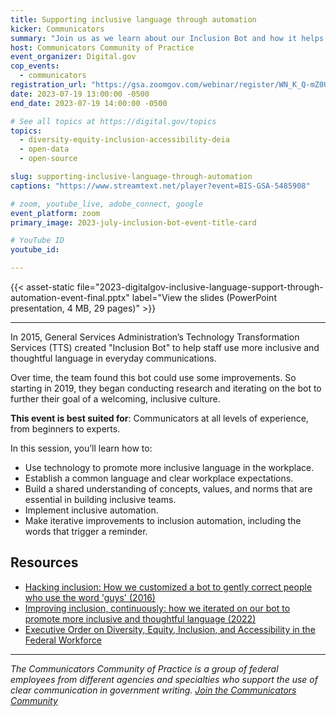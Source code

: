 ```yaml
---
title: Supporting inclusive language through automation
kicker: Communicators
summary: "Join us as we learn about our Inclusion Bot and how it helps to create an inclusive culture in the workplace."
host: Communicators Community of Practice
event_organizer: Digital.gov
cop_events:
  - communicators
registration_url: "https://gsa.zoomgov.com/webinar/register/WN_K_Q-mZ0URjypymxmVl8OMA"
date: 2023-07-19 13:00:00 -0500
end_date: 2023-07-19 14:00:00 -0500

# See all topics at https://digital.gov/topics
topics:
  - diversity-equity-inclusion-accessibility-deia
  - open-data
  - open-source

slug: supporting-inclusive-language-through-automation
captions: "https://www.streamtext.net/player?event=BIS-GSA-5485908"

# zoom, youtube_live, adobe_connect, google
event_platform: zoom
primary_image: 2023-july-inclusion-bot-event-title-card

# YouTube ID
youtube_id: 

---
```


{{< asset-static file="2023-digitalgov-inclusive-language-support-through-automation-event-final.pptx" label="View the slides (PowerPoint presentation, 4 MB, 29 pages)" >}}

---

In 2015, General Services Administration’s Technology Transformation Services (TTS) created "Inclusion Bot" to help staff use more inclusive and thoughtful language in everyday communications.

Over time, the team found this bot could use some improvements. So starting in 2019, they began conducting research and iterating on the bot to further their goal of a welcoming, inclusive culture.

**This event is best suited for**: Communicators at all levels of experience, from beginners to experts.

In this session, you’ll learn how to:

* Use technology to promote more inclusive language in the workplace.
* Establish a common language and clear workplace expectations.
* Build a shared understanding of concepts, values, and norms that are essential in building inclusive teams.
* Implement inclusive automation.
* Make iterative improvements to inclusion automation, including the words that trigger a reminder.

## Resources

* [Hacking inclusion: How we customized a bot to gently correct people who use the word 'guys' (2016)](https://18f.gsa.gov/2016/01/12/hacking-inclusion-by-customizing-a-slack-bot/)
* [Improving inclusion, continuously: how we iterated on our bot to promote more inclusive and thoughtful language (2022)](https://18f.gsa.gov/2022/11/14/improving-inclusion-continuously-how-we-iterated-on-our-bot-to-promote-more-inclusive-and-thoughtful-language/)
* [Executive Order on Diversity, Equity, Inclusion, and Accessibility in the Federal Workforce](https://www.whitehouse.gov/briefing-room/presidential-actions/2021/06/25/executive-order-on-diversity-equity-inclusion-and-accessibility-in-the-federal-workforce/)

---

*The Communicators Community of Practice is a group of federal employees from different agencies and specialties who support the use of clear communication in government writing. [Join the Communicators Community](https://digital.gov/communities/communicators/)*
